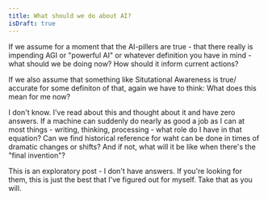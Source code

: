 ```yaml
---
title: What should we do about AI?
isDraft: true
---
```


If we assume for a moment that the AI-pillers are true - that there really is impending AGI or "powerful AI" or whatever definition you have in mind - what should we be doing now? How should it inform current actions?

If we also assume that something like Situtational Awareness is true/ accurate for some definiton of that, again we have to think: What does this mean for me now?

I don't know. I've read about this and thought about it and have zero answers. If a machine can suddenly do nearly as good a job as I can at most things - writing, thinking, processing - what role do I have in that equation? Can we find historical reference for waht can be done in times of dramatic changes or shifts? And if not, what will it be like when there's the "final invention"?

This is an exploratory post - I don't have answers. If you're looking for them, this is just the best that I've figured out for myself. Take that as you will. 